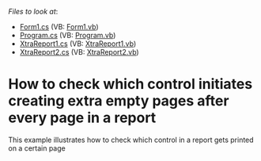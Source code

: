 <!-- default file list -->
*Files to look at*:

* [Form1.cs](./CS/Form1.cs) (VB: [Form1.vb](./VB/Form1.vb))
* [Program.cs](./CS/Program.cs) (VB: [Program.vb](./VB/Program.vb))
* [XtraReport1.cs](./CS/XtraReport1.cs) (VB: [XtraReport1.vb](./VB/XtraReport1.vb))
* [XtraReport2.cs](./CS/XtraReport2.cs) (VB: [XtraReport2.vb](./VB/XtraReport2.vb))
<!-- default file list end -->
# How to check which control initiates creating extra empty pages after every page in a report


<p>This example illustrates how to check which control in a report gets printed on a certain page</p>

<br/>


